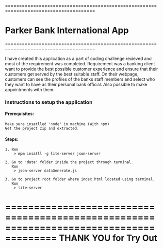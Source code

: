 ======================================================================================
# Parker Bank International App
======================================================================================

I have created this application as a part of coding challenge recieved 
and most of the requirement was completed.
Requirement was a banking client want to provide the best possible customer experience 
and ensure that their customers get served by the best suitable staff.
On their webpage, customers can see the profiles of the banks staff members 
and select who they want to have as their personal bank official.
Also possible to make appointments with them.

### Instructions to setup the application

#### Prerequisites: 
    Make sure insatlled 'node' in machine (With npm)
    Get the project zip and extracted.

#### Steps:
    1. Run 
        > npm insatll -g lite-server json-server

    2. Go to 'data' folder inside the project through terminal.
       Run
        > json-server dataGenerate.js

    3. Go to project root folder where index.html located using terminal.
       Run
        > lite-server 

=======================================================================================
                    THANK YOU for Try Out
=======================================================================================